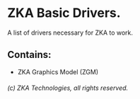 # ZKA Basic Drivers.

A list of drivers necessary for ZKA to work.

## Contains:

- ZKA Graphics Model (ZGM)

###### (c) ZKA Technologies, all rights reserved.
